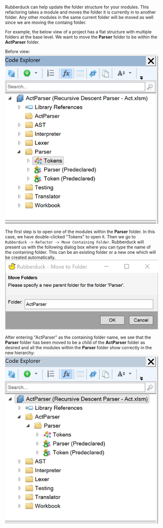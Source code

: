 Rubberduck can help update the folder structure for your modules. This refactoring takes a module and moves the folder it is currently in to another folder. Any other modules in the same current folder will be moved as well since we are moving the containg folder.

For example, the below view of a project has a flat structure with multiple folders at the base level. We want to move the **Parser** folder to be within the **ActParser** folder.

Before view:
![Move to containing folder before](Images/MoveToContainingFolder-Before.png)

The first step is to open one of the modules within the **Parser** folder. In this case, we have double-clicked "Tokens" to open it. Then we go to `Rubberduck -> Refactor -> Move Containing Folder`. Rubberduck will present us with the following dialog box where you can type the name of the containing folder. This can be an existing folder or a new one which will be created automatically.
![Move to containing folder dialog box](Images/MoveToContainingFolder-Dialog.png)

After entering "ActParser" as the containing folder name, we see that the **Parser** folder has been moved to be a child of the **ActParser** folder as desired and all the modules within the **Parser** folder show correctly in the new hierarchy:
![Move to containing folder after](Images/MoveToContainingFolder-After.png)
